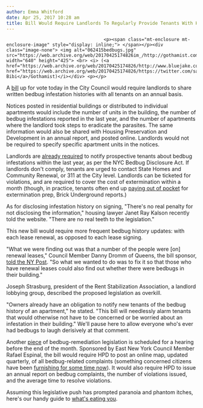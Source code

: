 ```yaml
---
author: Emma Whitford
date: Apr 25, 2017 10:28 am
title: Bill Would Require Landlords To Regularly Provide Tenants With Hard Copy Of Bedbug Histories
---
```


	
										<p><span class="mt-enclosure mt-enclosure-image" style="display: inline;"> </span></p><div class="image-none"> <img alt="062415bedbugs.jpg" src="https://web.archive.org/web/20170425174826im_/http://gothamist.com/attachments/nyc_ewhitford/062415bedbugs.jpg" width="640" height="425"> <br> <i> (<a href="https://web.archive.org/web/20170425174826/http://www.bluejake.com/">Bluejake</a>/<a href="https://web.archive.org/web/20170425174826/https://twitter.com/sarahbibi">Sarah Bibi</a>/Gothamist)</i></div> <p></p>

<p>A <a href="https://web.archive.org/web/20170425174826/http://legistar.council.nyc.gov/PersonDetail.aspx?ID=42515&amp;GUID=5E0E2746-E1DE-4ACC-B2FC-ADB5F574EE4D">bill</a> up for vote today in the City Council would require landlords to share written bedbug infestation histories with all tenants on an annual basis. </p>

<p>Notices posted in residential buildings or distributed to individual apartments would include the number of units in the building, the number of bedbug infestations reported in the last year, and the number of apartments where the landlord took steps to eradicate the parasites. The same information would also be shared with Housing Preservation and Development in an annual report, and posted online. Landlords would not be required to specify specific apartment units in the notices. </p>

<p>Landlords are <a href="https://web.archive.org/web/20170425174826/http://www1.nyc.gov/site/doh/health/health-topics/bedbugs-information-for-homeowners-and-tenants.page">already required</a> to notify prospective tenants about bedbug infestations within the last year, as per the NYC Bedbug Disclosure Act. If landlords don&apos;t comply, tenants are urged to contact State Homes and Community Renewal, or 311 at the City level. Landlords can be ticketed for violations, and are required to cover the cost of extermination within a month (though, in practice, tenants often end up <a href="https://web.archive.org/web/20170425174826/https://www.brickunderground.com/blog/2015/07/bed_bug_rules">paying out of pocket</a> for extermination prep, Brick Underground reports.)</p>

<p>As for disclosing infestation history on signing, &quot;There&apos;s no real penalty for not disclosing the information,&quot; housing lawyer Janet Ray Kalson recently told the website. &quot;There are no real teeth to the legislation.&quot; </p>

<p>This new bill would require more frequent bedbug history updates: with each lease renewal, as opposed to each lease signing. </p>

<p>&quot;What we were finding out was that a number of the people were [on] renewal leases,&quot; Council Member Danny Dromm of Queens, the bill sponsor, <a href="https://web.archive.org/web/20170425174826/http://nypost.com/2017/04/24/landlords-furious-over-possible-bedbug-disclosure-law/">told the NY Post</a>. &quot;So what we wanted to do was to fix it so that those who have renewal leases could also find out whether there were bedbugs in their building.&quot; </p>

<p>Joseph Strasburg, president of the Rent Stabilization Association, a landlord lobbying group, described the proposed legislation as overkill. </p>

<p>&quot;Owners already have an obligation to notify new tenants of the bedbug history of an apartment,&quot; he stated. &quot;This bill will needlessly alarm tenants that would otherwise not have to be concerned or be worried about an infestation in their building.&quot; We&apos;ll pause here to allow everyone who&apos;s ever had bedbugs to laugh derisively at that comment. </p>

<p>Another <a href="https://web.archive.org/web/20170425174826/http://legistar.council.nyc.gov/LegislationDetail.aspx?ID=2895194&amp;GUID=92A906EF-C49A-4592-A90A-71F30E04E85D&amp;FullText=1">piece</a> of bedbug-remediation legislation is scheduled for a hearing before the end of the month. Sponsored by East New York Council Member Rafael Espinal, the bill would require HPD to post an online map, updated quarterly, of all bedbug-related complaints (something concerned citizens have been <a href="https://web.archive.org/web/20170425174826/http://bedbugregistry.com/metro/nyc/recent/">furnishing for some time now</a>). It would also require HPD to issue an annual report on bedbug complaints, the number of violations issued, and the average time to resolve violations.</p>

<p>Assuming this legislative push has prompted paranoia and phantom itches, here&apos;s our handy guide to <a href="https://web.archive.org/web/20170425174826/http://gothamist.com/2014/10/14/guide_bugs_nyc_bedbugs.php">what&apos;s eating you</a>. </p>					
										
									
				
